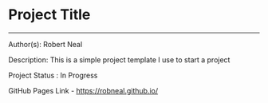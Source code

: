 # Project Title 

---

Author(s): Robert Neal 

Description: This is a simple project template I use to start a project

Project Status : In Progress

GitHub Pages Link - https://robneal.github.io/